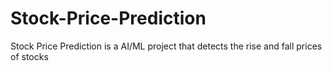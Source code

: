 # Stock-Price-Prediction
Stock Price Prediction is a AI/ML project that detects the rise and fall prices of stocks
